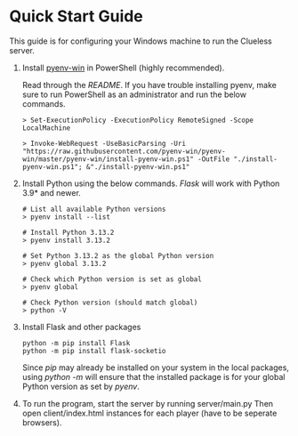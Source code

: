 # Quick Start Guide
This guide is for configuring your Windows machine to run the Clueless server.


1. Install [pyenv-win](https://github.com/pyenv-win/pyenv-win/tree/master) in PowerShell (highly recommended).

    Read through the *README*. If you have trouble installing pyenv, make sure to run PowerShell as an administrator and run the below commands.

    ```pwsh
    > Set-ExecutionPolicy -ExecutionPolicy RemoteSigned -Scope LocalMachine

    > Invoke-WebRequest -UseBasicParsing -Uri "https://raw.githubusercontent.com/pyenv-win/pyenv-win/master/pyenv-win/install-pyenv-win.ps1" -OutFile "./install-pyenv-win.ps1"; &"./install-pyenv-win.ps1"
    ```

2. Install Python using the below commands. *Flask* will work with Python 3.9* and newer.

    ```pwsh
    # List all available Python versions
    > pyenv install --list

    # Install Python 3.13.2
    > pyenv install 3.13.2

    # Set Python 3.13.2 as the global Python version
    > pyenv global 3.13.2

    # Check which Python version is set as global
    > pyenv global

    # Check Python version (should match global)
    > python -V

3. Install Flask and other packages

    ```pwsh
    python -m pip install Flask
    python -m pip install flask-socketio
    ```

    Since *pip* may already be installed on your system in the local packages, using *python -m* will ensure that the installed package is for your global Python version as set by *pyenv*.

4. To run the program, start the server by running server/main.py Then open client/index.html instances for each player (have to be seperate browsers).